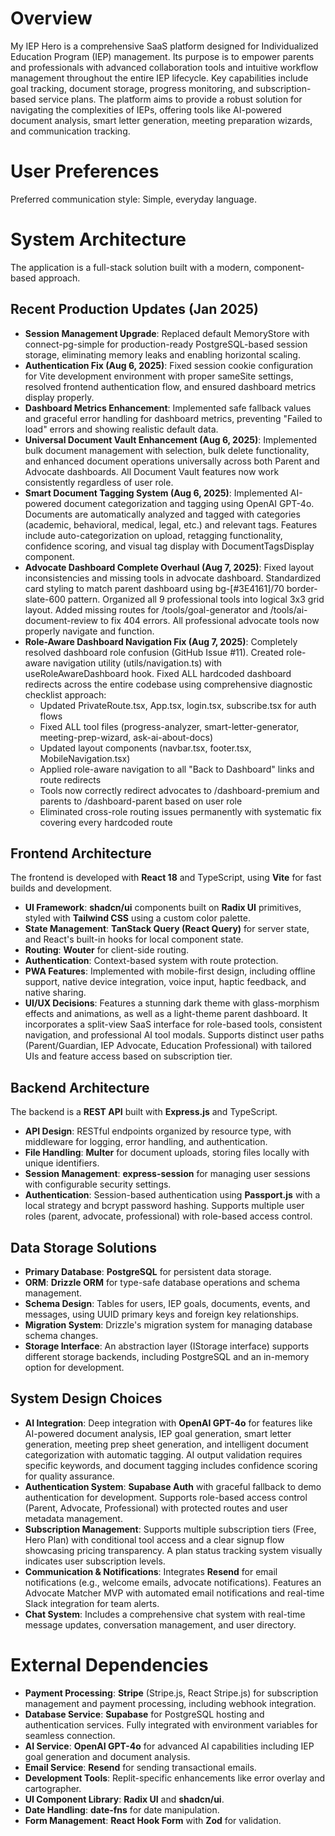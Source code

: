 # Overview
My IEP Hero is a comprehensive SaaS platform designed for Individualized Education Program (IEP) management. Its purpose is to empower parents and professionals with advanced collaboration tools and intuitive workflow management throughout the entire IEP lifecycle. Key capabilities include goal tracking, document storage, progress monitoring, and subscription-based service plans. The platform aims to provide a robust solution for navigating the complexities of IEPs, offering tools like AI-powered document analysis, smart letter generation, meeting preparation wizards, and communication tracking.

# User Preferences
Preferred communication style: Simple, everyday language.

# System Architecture
The application is a full-stack solution built with a modern, component-based approach.

## Recent Production Updates (Jan 2025)
- **Session Management Upgrade**: Replaced default MemoryStore with connect-pg-simple for production-ready PostgreSQL-based session storage, eliminating memory leaks and enabling horizontal scaling.
- **Authentication Fix (Aug 6, 2025)**: Fixed session cookie configuration for Vite development environment with proper sameSite settings, resolved frontend authentication flow, and ensured dashboard metrics display properly.
- **Dashboard Metrics Enhancement**: Implemented safe fallback values and graceful error handling for dashboard metrics, preventing "Failed to load" errors and showing realistic default data.
- **Universal Document Vault Enhancement (Aug 6, 2025)**: Implemented bulk document management with selection, bulk delete functionality, and enhanced document operations universally across both Parent and Advocate dashboards. All Document Vault features now work consistently regardless of user role.
- **Smart Document Tagging System (Aug 6, 2025)**: Implemented AI-powered document categorization and tagging using OpenAI GPT-4o. Documents are automatically analyzed and tagged with categories (academic, behavioral, medical, legal, etc.) and relevant tags. Features include auto-categorization on upload, retagging functionality, confidence scoring, and visual tag display with DocumentTagsDisplay component.
- **Advocate Dashboard Complete Overhaul (Aug 7, 2025)**: Fixed layout inconsistencies and missing tools in advocate dashboard. Standardized card styling to match parent dashboard using bg-[#3E4161]/70 border-slate-600 pattern. Organized all 9 professional tools into logical 3x3 grid layout. Added missing routes for /tools/goal-generator and /tools/ai-document-review to fix 404 errors. All professional advocate tools now properly navigate and function.
- **Role-Aware Dashboard Navigation Fix (Aug 7, 2025)**: Completely resolved dashboard role confusion (GitHub Issue #11). Created role-aware navigation utility (utils/navigation.ts) with useRoleAwareDashboard hook. Fixed ALL hardcoded dashboard redirects across the entire codebase using comprehensive diagnostic checklist approach:
  * Updated PrivateRoute.tsx, App.tsx, login.tsx, subscribe.tsx for auth flows
  * Fixed ALL tool files (progress-analyzer, smart-letter-generator, meeting-prep-wizard, ask-ai-about-docs)
  * Updated layout components (navbar.tsx, footer.tsx, MobileNavigation.tsx)
  * Applied role-aware navigation to all "Back to Dashboard" links and route redirects
  * Tools now correctly redirect advocates to /dashboard-premium and parents to /dashboard-parent based on user role
  * Eliminated cross-role routing issues permanently with systematic fix covering every hardcoded route

## Frontend Architecture
The frontend is developed with **React 18** and TypeScript, using **Vite** for fast builds and development.
- **UI Framework**: **shadcn/ui** components built on **Radix UI** primitives, styled with **Tailwind CSS** using a custom color palette.
- **State Management**: **TanStack Query (React Query)** for server state, and React's built-in hooks for local component state.
- **Routing**: **Wouter** for client-side routing.
- **Authentication**: Context-based system with route protection.
- **PWA Features**: Implemented with mobile-first design, including offline support, native device integration, voice input, haptic feedback, and native sharing.
- **UI/UX Decisions**: Features a stunning dark theme with glass-morphism effects and animations, as well as a light-theme parent dashboard. It incorporates a split-view SaaS interface for role-based tools, consistent navigation, and professional AI tool modals. Supports distinct user paths (Parent/Guardian, IEP Advocate, Education Professional) with tailored UIs and feature access based on subscription tier.

## Backend Architecture
The backend is a **REST API** built with **Express.js** and TypeScript.
- **API Design**: RESTful endpoints organized by resource type, with middleware for logging, error handling, and authentication.
- **File Handling**: **Multer** for document uploads, storing files locally with unique identifiers.
- **Session Management**: **express-session** for managing user sessions with configurable security settings.
- **Authentication**: Session-based authentication using **Passport.js** with a local strategy and bcrypt password hashing. Supports multiple user roles (parent, advocate, professional) with role-based access control.

## Data Storage Solutions
- **Primary Database**: **PostgreSQL** for persistent data storage.
- **ORM**: **Drizzle ORM** for type-safe database operations and schema management.
- **Schema Design**: Tables for users, IEP goals, documents, events, and messages, using UUID primary keys and foreign key relationships.
- **Migration System**: Drizzle's migration system for managing database schema changes.
- **Storage Interface**: An abstraction layer (IStorage interface) supports different storage backends, including PostgreSQL and an in-memory option for development.

## System Design Choices
- **AI Integration**: Deep integration with **OpenAI GPT-4o** for features like AI-powered document analysis, IEP goal generation, smart letter generation, meeting prep sheet generation, and intelligent document categorization with automatic tagging. AI output validation requires specific keywords, and document tagging includes confidence scoring for quality assurance.
- **Authentication System**: **Supabase Auth** with graceful fallback to demo authentication for development. Supports role-based access control (Parent, Advocate, Professional) with protected routes and user metadata management.
- **Subscription Management**: Supports multiple subscription tiers (Free, Hero Plan) with conditional tool access and a clear signup flow showcasing pricing transparency. A plan status tracking system visually indicates user subscription levels.
- **Communication & Notifications**: Integrates **Resend** for email notifications (e.g., welcome emails, advocate notifications). Features an Advocate Matcher MVP with automated email notifications and real-time Slack integration for team alerts.
- **Chat System**: Includes a comprehensive chat system with real-time message updates, conversation management, and user directory.

# External Dependencies
- **Payment Processing**: **Stripe** (Stripe.js, React Stripe.js) for subscription management and payment processing, including webhook integration.
- **Database Service**: **Supabase** for PostgreSQL hosting and authentication services. Fully integrated with environment variables for seamless connection.
- **AI Service**: **OpenAI GPT-4o** for advanced AI capabilities including IEP goal generation and document analysis.
- **Email Service**: **Resend** for sending transactional emails.
- **Development Tools**: Replit-specific enhancements like error overlay and cartographer.
- **UI Component Library**: **Radix UI** and **shadcn/ui**.
- **Date Handling**: **date-fns** for date manipulation.
- **Form Management**: **React Hook Form** with **Zod** for validation.